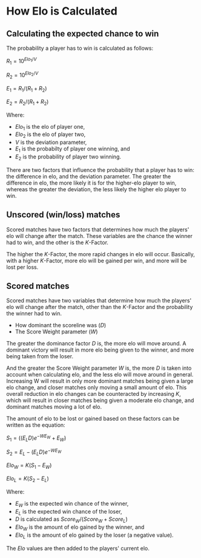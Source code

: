 # How Elo is Calculated

## Calculating the expected chance to win
The probability a player has to win is calculated as follows:

$R_1=10^{Elo_1/V}$

$R_2=10^{Elo_2/V}$

$E_1=R_1/(R_1+R_2)$

$E_2=R_2/(R_1+R_2)$

Where:
- $Elo_1$ is the elo of player one,
- $Elo_2$ is the elo of player two,
- $V$ is the deviation parameter,
- $E_1$ is the probabilty of player one winning, and
- $E_2$ is the probability of player two winning.

There are two factors that influence the probability that a player has to win: the difference in elo, and the deviation parameter. The greater the difference in elo, the more likely it is for the higher-elo player to win, whereas the greater the deviation, the less likely the higher elo player to win.


## Unscored (win/loss) matches
Scored matches have two factors that determines how much the players' elo will change after the match. These variables are the chance the winner had to win, and the other is the $K$-Factor.

The higher the $K$-Factor, the more rapid changes in elo will occur. Basically, with a higher $K$-Factor, more elo will be gained per win, and more will be lost per loss.

## Scored matches
Scored matches have two variables that determine how much the players' elo will change after the match, other than the $K$-Factor and the probability the winner had to win.
- How dominant the scoreline was ($D$)
- The Score Weight parameter ($W$)

The greater the dominance factor $D$ is, the more elo will move around. A dominant victory will result in more elo being
given to the winner, and more being taken from the loser.

And the greater the Score Weight parameter $W$ is, the more $D$ is taken into account when calculating elo, and the less elo
will move around in general. Increasing W will result in only more dominant matches being given a large elo change, and closer
matches only moving a small amount of elo. This overall reduction in elo changes can be counteracted by increasing $K$, which will
result in closer matches being given a moderate elo change, and dominant matches moving a lot of elo.

The amount of elo to be lost or gained based on these factors can be written as the equation:

$S_1=((E_LD)e^{-WE_W}+E_W)$

$S_2=E_L-(E_LD)e^{-WE_W}$

$Elo_W=K(S_1-E_W)$

$Elo_L=K(S_2-E_L)$

Where:
- $E_W$ is the expected win chance of the winner,
- $E_L$ is the expected win chance of the loser,
- $D$ is calculated as $Score_W/{(Score_W+Score_L)}$
- $Elo_W$ is the amount of elo gained by the winner, and
- $Elo_L$ is the amount of elo gained by the loser (a negative value).

The $Elo$ values are then added to the players' current elo.
